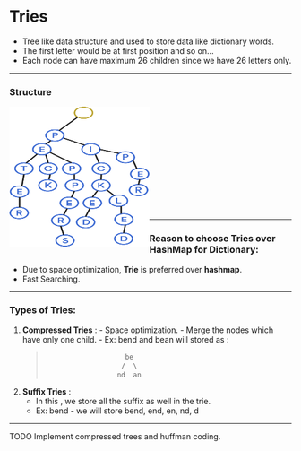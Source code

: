 # Tries

- Tree like data structure and used to store data like dictionary words.
- The first letter would be at first position and so on...
- Each node can have maximum 26 children since we have 26 letters only.

---

### Structure

[<img align="left" alt="trie" src="./trie-1.png" width="250px"  height="250px">](Structure)

<br><br><br><br><br><br><br><br><br><br><br>

---

### Reason to choose Tries over HashMap for Dictionary:

- Due to space optimization, **Trie** is preferred over **hashmap**.
- Fast Searching.

---

### Types of Tries:

1.  **Compressed Tries** : - Space optimization. - Merge the nodes which have only one child. - Ex: bend and bean will stored as :
    >                         be
    >                        /  \
    >                       nd  an
2.  **Suffix Tries** :
    - In this , we store all the suffix as well in the trie.
    - Ex: bend - we will store bend, end, en, nd, d

---

TODO Implement compressed trees and huffman coding.
